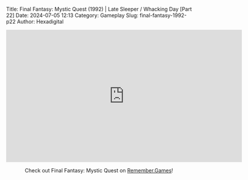 Title: Final Fantasy: Mystic Quest (1992) | Late Sleeper / Whacking Day [Part 22]
Date: 2024-07-05 12:13
Category: Gameplay
Slug: final-fantasy-1992-p22
Author: Hexadigital

<center><iframe src="https://www.youtube.com/embed/A1xMSQrD2VM?feature=oembed" allow="accelerometer; autoplay; encrypted-media; gyroscope; picture-in-picture" width="640" height="360" frameborder="0"></iframe>

Check out Final Fantasy: Mystic Quest on [Remember.Games](https://remember.games/game/8116/final-fantasy-mystic-quest/)!</center>